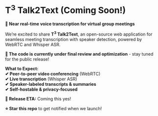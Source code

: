 # T<sup>3</sup> Talk2Text (Coming Soon!)
**🚀 Near real-time voice transcription for virtual group meetings**

We’re excited to share **T<sup>3</sup> Talk2Text**, an open-source web application for seamless meeting transcription with speaker detection, powered by WebRTC and Whisper ASR.

**🔧 The code is currently under final review and optimization** - stay tuned for the public release!

**What to Expect:**<br>
**✔ Peer-to-peer video conferencing** (WebRTC)<br>
**✔ Live transcription** (Whisper ASR)<br>
**✔ Speaker-labeled transcripts & summaries**<br>
**✔ Self-hostable & privacy-focused**

**📅 Release ETA:** Coming this yes!

**⭐ Star this repo** to get notified when we launch!
